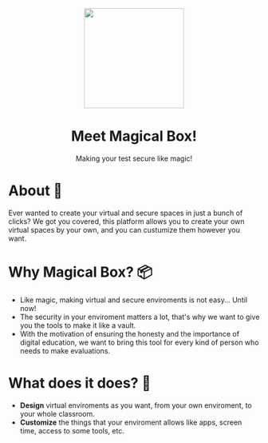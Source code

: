 <div align="center">
  <img 
   src="https://user-images.githubusercontent.com/57787993/171064004-68c38ef4-4799-47a6-9e88-e558fcd9af5f.png"
   width="200px"
   />
  <h1> Meet Magical Box! </h1>
  <p>Making your test secure like magic!</p>
 </div>
 
 # About 🧐
 Ever wanted to create your virtual and secure spaces in just a bunch of clicks?
 We got you covered, this platform allows you to create your own virtual spaces by your own, and you can custumize them however you want. 
 
 # Why Magical Box? 📦
 - Like magic, making virtual and secure enviroments is not easy... Until now! 
 - The security in your enviroment matters a lot, that's why we want to give you the tools to make it like a vault.
 - With the motivation of ensuring the honesty and the importance of digital education, we want to bring this tool for every kind of person who needs to make evaluations.

 # What does it does? 🤔
 - **Design** virtual enviroments as you want, from your own enviroment, to your whole classroom.
 - **Customize** the things that your enviroment allows like apps, screen time, access to some tools, etc.
 
 
 
 
 
 
